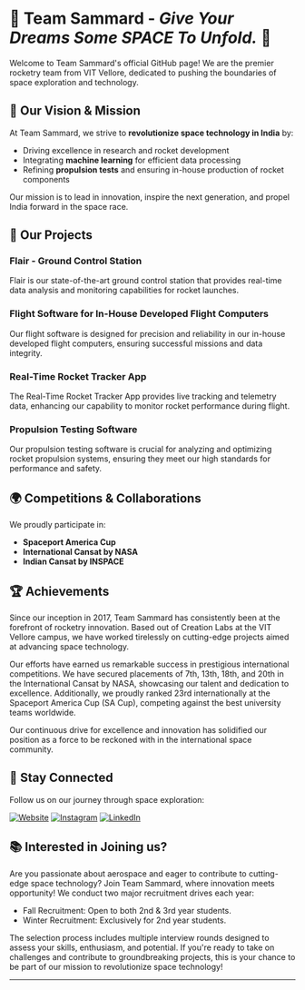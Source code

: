 # 🌌 Team Sammard - *Give Your Dreams Some SPACE To Unfold.* 🚀


Welcome to Team Sammard's official GitHub page! We are the premier rocketry team from VIT Vellore, dedicated to pushing the boundaries of space exploration and technology. 

## 🌟 **Our Vision & Mission**

At Team Sammard, we strive to **revolutionize space technology in India** by:

- Driving excellence in research and rocket development
- Integrating **machine learning** for efficient data processing
- Refining **propulsion tests** and ensuring in-house production of rocket components

Our mission is to lead in innovation, inspire the next generation, and propel India forward in the space race. 


## 🚀 **Our Projects**

### Flair - Ground Control Station
Flair is our state-of-the-art ground control station that provides real-time data analysis and monitoring capabilities for rocket launches.

### Flight Software for In-House Developed Flight Computers
Our flight software is designed for precision and reliability in our in-house developed flight computers, ensuring successful missions and data integrity.

### Real-Time Rocket Tracker App
The Real-Time Rocket Tracker App provides live tracking and telemetry data, enhancing our capability to monitor rocket performance during flight.

### Propulsion Testing Software
Our propulsion testing software is crucial for analyzing and optimizing rocket propulsion systems, ensuring they meet our high standards for performance and safety.

## 🌍 **Competitions & Collaborations**

We proudly participate in:

- **Spaceport America Cup**
- **International Cansat by NASA**
- **Indian Cansat by INSPACE**

## 🏆 **Achievements**
Since our inception in 2017, Team Sammard has consistently been at the forefront of rocketry innovation. Based out of Creation Labs at the VIT Vellore campus, we have worked tirelessly on cutting-edge projects aimed at advancing space technology. 

Our efforts have earned us remarkable success in prestigious international competitions. We have secured placements of 7th, 13th, 18th, and 20th in the International Cansat by NASA, showcasing our talent and dedication to excellence. Additionally, we proudly ranked 23rd internationally at the Spaceport America Cup (SA Cup), competing against the best university teams worldwide.

Our continuous drive for excellence and innovation has solidified our position as a force to be reckoned with in the international space community.

## 📢 **Stay Connected**

Follow us on our journey through space exploration:

[![Website](https://img.shields.io/badge/Website-000000?style=for-the-badge&logo=Google-Chrome&logoColor=white)](https://teamsammard.com) [![Instagram](https://img.shields.io/badge/Instagram-E4405F?style=for-the-badge&logo=instagram&logoColor=white)](https://instagram.com/team_sammard) [![LinkedIn](https://img.shields.io/badge/LinkedIn-0077B5?style=for-the-badge&logo=linkedin&logoColor=white)](https://www.linkedin.com/company/teamsammardrocketry/mycompany/)


## 📚 **Interested in Joining us?**

Are you passionate about aerospace and eager to contribute to cutting-edge space technology? Join Team Sammard, where innovation meets opportunity! We conduct two major recruitment drives each year:

 - Fall Recruitment: Open to both 2nd & 3rd year students.
 - Winter Recruitment: Exclusively for 2nd year students.

The selection process includes multiple interview rounds designed to assess your skills, enthusiasm, and potential. If you're ready to take on challenges and contribute to groundbreaking projects, this is your chance to be part of our mission to revolutionize space technology!

---

